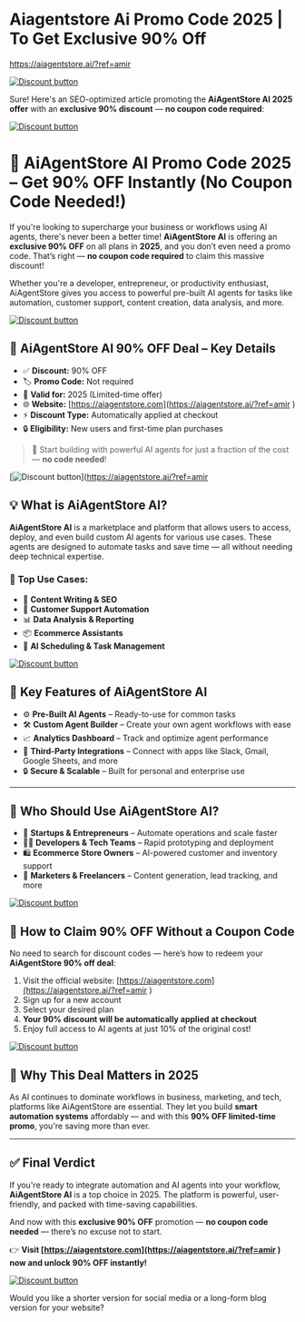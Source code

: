 # Aiagentstore Ai Promo Code 2025 | To Get Exclusive  90% Off

https://aiagentstore.ai/?ref=amir


[![Discount button](https://github.com/user-attachments/assets/e5cb2122-5258-4331-bbff-048ba1ae5555)](https://aiagentstore.ai/?ref=amir
)


Sure! Here's an SEO-optimized article promoting the **AiAgentStore AI 2025 offer** with an **exclusive 90% discount** — **no coupon code required**:


[![Discount button](https://github.com/user-attachments/assets/373786df-8696-4a14-96f9-d0022ae47560)](https://aiagentstore.ai/?ref=amir
)
# 🤖 AiAgentStore AI Promo Code 2025 – Get **90% OFF** Instantly (No Coupon Code Needed!)

If you're looking to supercharge your business or workflows using AI agents, there's never been a better time! **AiAgentStore AI** is offering an **exclusive 90% OFF** on all plans in **2025**, and you don’t even need a promo code. That’s right — **no coupon code required** to claim this massive discount!

Whether you're a developer, entrepreneur, or productivity enthusiast, AiAgentStore gives you access to powerful pre-built AI agents for tasks like automation, customer support, content creation, data analysis, and more.


[![Discount button](https://github.com/user-attachments/assets/373786df-8696-4a14-96f9-d0022ae47560)](https://aiagentstore.ai/?ref=amir
)
## 🎁 AiAgentStore AI 90% OFF Deal – Key Details

* ✅ **Discount:** 90% OFF
* 🏷️ **Promo Code:** Not required
* 📅 **Valid for:** 2025 (Limited-time offer)
* 🌐 **Website:** [https://aiagentstore.com](https://aiagentstore.ai/?ref=amir
)
* ⚡ **Discount Type:** Automatically applied at checkout
* 🔒 **Eligibility:** New users and first-time plan purchases

> 🎉 Start building with powerful AI agents for just a fraction of the cost — **no code needed**!

[![Discount button](https://github.com/user-attachments/assets/373786df-8696-4a14-96f9-d0022ae47560)](https://aiagentstore.ai/?ref=amir

## 💡 What is AiAgentStore AI?

**AiAgentStore AI** is a marketplace and platform that allows users to access, deploy, and even build custom AI agents for various use cases. These agents are designed to automate tasks and save time — all without needing deep technical expertise.

### 🚀 Top Use Cases:

* 📝 **Content Writing & SEO**
* 🤖 **Customer Support Automation**
* 📊 **Data Analysis & Reporting**
* 📦 **Ecommerce Assistants**
* 📅 **AI Scheduling & Task Management**

[![Discount button](https://github.com/user-attachments/assets/e5cb2122-5258-4331-bbff-048ba1ae5555)](https://aiagentstore.ai/?ref=amir
)

## 🧠 Key Features of AiAgentStore AI

* ⚙️ **Pre-Built AI Agents** – Ready-to-use for common tasks
* 🛠️ **Custom Agent Builder** – Create your own agent workflows with ease
* 📈 **Analytics Dashboard** – Track and optimize agent performance
* 🔗 **Third-Party Integrations** – Connect with apps like Slack, Gmail, Google Sheets, and more
* 🔒 **Secure & Scalable** – Built for personal and enterprise use

---

## 👥 Who Should Use AiAgentStore AI?

* 💼 **Startups & Entrepreneurs** – Automate operations and scale faster
* 🧑‍💻 **Developers & Tech Teams** – Rapid prototyping and deployment
* 🛍️ **Ecommerce Store Owners** – AI-powered customer and inventory support
* 🧾 **Marketers & Freelancers** – Content generation, lead tracking, and more

[![Discount button](https://github.com/user-attachments/assets/e5cb2122-5258-4331-bbff-048ba1ae5555)](https://aiagentstore.ai/?ref=amir
)

## 💸 How to Claim 90% OFF Without a Coupon Code

No need to search for discount codes — here’s how to redeem your **AiAgentStore 90% off deal**:

1. Visit the official website: [https://aiagentstore.com](https://aiagentstore.ai/?ref=amir
)
2. Sign up for a new account
3. Select your desired plan
4. **Your 90% discount will be automatically applied at checkout**
5. Enjoy full access to AI agents at just 10% of the original cost!

[![Discount button](https://github.com/user-attachments/assets/e5cb2122-5258-4331-bbff-048ba1ae5555)](https://aiagentstore.ai/?ref=amir
)

## 📌 Why This Deal Matters in 2025

As AI continues to dominate workflows in business, marketing, and tech, platforms like AiAgentStore are essential. They let you build **smart automation systems** affordably — and with this **90% OFF limited-time promo**, you're saving more than ever.

---

## ✅ Final Verdict

If you're ready to integrate automation and AI agents into your workflow, **AiAgentStore AI** is a top choice in 2025. The platform is powerful, user-friendly, and packed with time-saving capabilities.

And now with this **exclusive 90% OFF** promotion — **no coupon code needed** — there’s no excuse not to start.

👉 **Visit [https://aiagentstore.com](https://aiagentstore.ai/?ref=amir
) now and unlock 90% OFF instantly!**

[![Discount button](https://github.com/user-attachments/assets/e5cb2122-5258-4331-bbff-048ba1ae5555)](https://aiagentstore.ai/?ref=amir
)

Would you like a shorter version for social media or a long-form blog version for your website?
